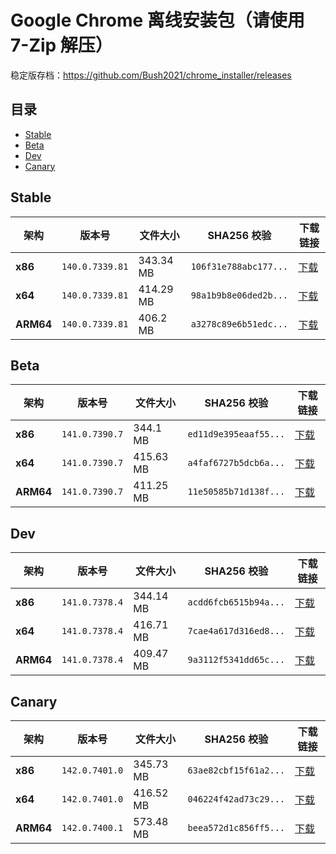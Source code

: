 # Google Chrome 离线安装包（请使用 7-Zip 解压）
稳定版存档：https://github.com/Bush2021/chrome_installer/releases

## 目录

- [Stable](#stable)
- [Beta](#beta)
- [Dev](#dev)
- [Canary](#canary)

## Stable

| 架构 | 版本号 | 文件大小 | SHA256 校验 | 下载链接 |
|------|--------|----------|-------------|----------|
| **x86** | `140.0.7339.81` | 343.34 MB | `106f31e788abc177...` | [下载](https://dl.google.com/release2/chrome/ovtuovokxd2fbblwgkcwvny6ou_140.0.7339.81/140.0.7339.81_chrome_installer_uncompressed.exe) |
| **x64** | `140.0.7339.81` | 414.29 MB | `98a1b9b8e06ded2b...` | [下载](https://dl.google.com/release2/chrome/b4jrr7maedey73iceo5bh4ysju_140.0.7339.81/140.0.7339.81_chrome_installer_uncompressed.exe) |
| **ARM64** | `140.0.7339.81` | 406.2 MB | `a3278c89e6b51edc...` | [下载](https://dl.google.com/release2/chrome/adl2fawf76qluimmc4bumhflgaqa_140.0.7339.81/140.0.7339.81_chrome_installer_uncompressed.exe) |

## Beta

| 架构 | 版本号 | 文件大小 | SHA256 校验 | 下载链接 |
|------|--------|----------|-------------|----------|
| **x86** | `141.0.7390.7` | 344.1 MB | `ed11d9e395eaaf55...` | [下载](https://dl.google.com/release2/chrome/lpcmcx6kwsim3u7ivpw2u6g34u_141.0.7390.7/141.0.7390.7_chrome_installer_uncompressed.exe) |
| **x64** | `141.0.7390.7` | 415.63 MB | `a4faf6727b5dcb6a...` | [下载](https://dl.google.com/release2/chrome/adjgiurzyrch2h3dobpzvydt3dya_141.0.7390.7/141.0.7390.7_chrome_installer_uncompressed.exe) |
| **ARM64** | `141.0.7390.7` | 411.25 MB | `11e50585b71d138f...` | [下载](https://dl.google.com/release2/chrome/addna32bmo4p2sgleyecltxritka_141.0.7390.7/141.0.7390.7_chrome_installer_uncompressed.exe) |

## Dev

| 架构 | 版本号 | 文件大小 | SHA256 校验 | 下载链接 |
|------|--------|----------|-------------|----------|
| **x86** | `141.0.7378.4` | 344.14 MB | `acdd6fcb6515b94a...` | [下载](https://dl.google.com/release2/chrome/lqr3hbgtzy4ibgyy5f2crqnroe_141.0.7378.4/141.0.7378.4_chrome_installer_uncompressed.exe) |
| **x64** | `141.0.7378.4` | 416.71 MB | `7cae4a617d316ed8...` | [下载](https://dl.google.com/release2/chrome/ccneb777lbesnuvoyxibq43d6q_141.0.7378.4/141.0.7378.4_chrome_installer_uncompressed.exe) |
| **ARM64** | `141.0.7378.4` | 409.47 MB | `9a3112f5341dd65c...` | [下载](https://dl.google.com/release2/chrome/achydx7cfitbqsnycrrw2g5z2m5q_141.0.7378.4/141.0.7378.4_chrome_installer_uncompressed.exe) |

## Canary

| 架构 | 版本号 | 文件大小 | SHA256 校验 | 下载链接 |
|------|--------|----------|-------------|----------|
| **x86** | `142.0.7401.0` | 345.73 MB | `63ae82cbf15f61a2...` | [下载](https://dl.google.com/release2/chrome/dofj53oibefdsnxzo4c3eq2fpy_142.0.7401.0/142.0.7401.0_chrome_installer_uncompressed.exe) |
| **x64** | `142.0.7401.0` | 416.52 MB | `046224f42ad73c29...` | [下载](https://dl.google.com/release2/chrome/dd5cluagdzhs66ax7dyjawkun4_142.0.7401.0/142.0.7401.0_chrome_installer_uncompressed.exe) |
| **ARM64** | `142.0.7400.1` | 573.48 MB | `beea572d1c856ff5...` | [下载](https://dl.google.com/release2/chrome/ac4urxsq5alufsbokghysaligora_142.0.7400.1/142.0.7400.1_chrome_installer_uncompressed.exe) |


